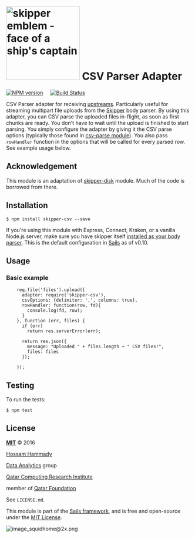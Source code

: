 # [<img title="skipper-csv - CSV Parser adapter for Skipper" src="http://i.imgur.com/P6gptnI.png" width="200px" alt="skipper emblem - face of a ship's captain"/>](https://github.com/hammady/skipper-disk) CSV Parser Adapter 

[![NPM version](https://badge.fury.io/js/skipper-csv.png)](http://badge.fury.io/js/skipper-csv) &nbsp; &nbsp;
[![Build Status](https://travis-ci.org/hammady/skipper-csv.svg?branch=master)](https://travis-ci.org/hammady/skipper-csv)

CSV Parser adapter for receiving [upstreams](https://github.com/balderdashy/skipper#what-are-upstreams). Particularly useful for streaming multipart file uploads from the [Skipper](github.com/balderdashy/skipper) body parser.
By using this adapter, you can CSV parse the uploaded files in-flight, as soon as first chunks are ready.
You don't have to wait until the upload is finished to start parsing.
You simply configure the adapter by giving it the CSV parse options
(typically those found in [csv-parse module](https://www.npmjs.com/package/csv-parse)).
You also pass `rowHandler` function in the options that will be called for every parsed row.
See example usage below.

## Acknowledgement
This module is an adaptation of [skipper-disk](http://www.github.com/balderdashy/skipper-disk) module. Much of the code is borrowed from there.

## Installation

```
$ npm install skipper-csv --save
```

If you're using this module with Express, Connect, Kraken, or a vanilla Node.js server, make sure you have skipper itself [installed as your body parser](http://beta.sailsjs.org/#/documentation/concepts/Middleware?q=adding-or-overriding-http-middleware).  This is the default configuration in [Sails](https://github.com/balderdashy/sails) as of v0.10.



## Usage

### Basic example

```
    req.file('files').upload({
      adapter: require('skipper-csv'),
      csvOptions: {delimiter: ',', columns: true},
      rowHandler: function(row, fd){
        console.log(fd, row);
      }
    }, function (err, files) {
      if (err)
        return res.serverError(err);

      return res.json({
        message: "Uploaded " + files.length + " CSV files!",
        files: files
      });

    });

```

## Testing

To run the tests:

```shell
$ npm test
```


## License

**[MIT](./LICENSE)**
&copy; 2016

[Hossam Hammady](http://twitter.com/hammady)

[Data Analytics](http://da.qcri.org) group

[Qatar Computing Research Institute](http://qcri.qa)

member of [Qatar Foundation](http://qcri.qa)

See `LICENSE.md`.

This module is part of the [Sails framework](http://sailsjs.org), and is free and open-source under the [MIT License](http://sails.mit-license.org/).


![image_squidhome@2x.png](http://i.imgur.com/RIvu9.png)
